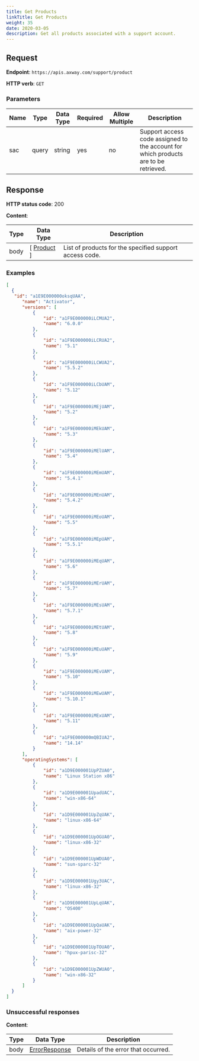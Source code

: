 ```yaml
---
title: Get Products
linkTitle: Get Products
weight: 35
date: 2020-03-05
description: Get all products associated with a support account.
---
```


## Request

**Endpoint**: `https://apis.axway.com/support/product`

**HTTP verb**: `GET`

### Parameters

| Name   | Type  | Data Type | Required | Allow Multiple | Description |
| -------|-------|-----------|----------|----------------|-------------|
| sac    | query | string    | yes      |             no | Support access code assigned to the account for which products are to be retrieved. |

## Response

**HTTP status code**: 200

**Content**:

| Type | Data Type                                             | Description |
|------|-------------------------------------------------------|-------------|
| body | [ [Product](../../formats/get_products_res#product) ] | List of products for the specified support access code. |

### Examples

```json
[
  {
   "id": "a1E9E000000oksqUAA",
      "name": "Activator",
      "versions": [
          {
              "id": "a1F9E000000iLCMUA2",
              "name": "6.0.0"
          },
          {
              "id": "a1F9E000000iLCRUA2",
              "name": "5.1"
          },
          {
              "id": "a1F9E000000iLCWUA2",
              "name": "5.5.2"
          },
          {
              "id": "a1F9E000000iLCbUAM",
              "name": "5.12"
          },
          {
              "id": "a1F9E000000iMEjUAM",
              "name": "5.2"
          },
          {
              "id": "a1F9E000000iMEkUAM",
              "name": "5.3"
          },
          {
              "id": "a1F9E000000iMElUAM",
              "name": "5.4"
          },
          {
              "id": "a1F9E000000iMEmUAM",
              "name": "5.4.1"
          },
          {
              "id": "a1F9E000000iMEnUAM",
              "name": "5.4.2"
          },
          {
              "id": "a1F9E000000iMEoUAM",
              "name": "5.5"
          },
          {
              "id": "a1F9E000000iMEpUAM",
              "name": "5.5.1"
          },
          {
              "id": "a1F9E000000iMEqUAM",
              "name": "5.6"
          },
          {
              "id": "a1F9E000000iMErUAM",
              "name": "5.7"
          },
          {
              "id": "a1F9E000000iMEsUAM",
              "name": "5.7.1"
          },
          {
              "id": "a1F9E000000iMEtUAM",
              "name": "5.8"
          },
          {
              "id": "a1F9E000000iMEuUAM",
              "name": "5.9"
          },
          {
              "id": "a1F9E000000iMEvUAM",
              "name": "5.10"
          },
          {
              "id": "a1F9E000000iMEwUAM",
              "name": "5.10.1"
          },
          {
              "id": "a1F9E000000iMExUAM",
              "name": "5.11"
          },
          {
              "id": "a1F9E000000mQBIUA2",
              "name": "14.14"
          }
      ],
      "operatingSystems": [
          {
              "id": "a1D9E000001UpPZUA0",
              "name": "Linux Station x86"
          },
          {
              "id": "a1D9E000001UpadUAC",
              "name": "win-x86-64"
          },
          {
              "id": "a1D9E000001UpZqUAK",
              "name": "linux-x86-64"
          },
          {
              "id": "a1D9E000001UpOGUA0",
              "name": "linux-x86-32"
          },
          {
              "id": "a1D9E000001UpWDUA0",
              "name": "sun-sparc-32"
          },
          {
              "id": "a1D9E000001Ugy3UAC",
              "name": "linux-x86-32"
          },
          {
              "id": "a1D9E000001UpLqUAK",
              "name": "OS400"
          },
          {
              "id": "a1D9E000001UpQaUAK",
              "name": "aix-power-32"
          },
          {
              "id": "a1D9E000001UpTOUA0",
              "name": "hpux-parisc-32"
          },
          {
              "id": "a1D9E000001UpZWUA0",
              "name": "win-x86-32"
          }
      ]
  }
]
```

### Unsuccessful responses

**Content**:

| Type | Data Type                                     | Description |
|------|-----------------------------------------------|-------------|
| body | [ErrorResponse](../../formats/error_response) | Details of the error that occurred. |
